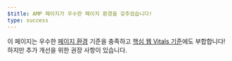 ```yaml
---
$title: AMP 페이지가 우수한 페이지 환경을 갖추었습니다!
type: success
---
```


이 페이지는 우수한 [페이지 환경](https://developers.google.com/search/docs/guides/page-experience?hl=ko) 기준을 충족하고 [핵심 웹 Vitals 기준](http://web.dev/vitals)에도 부합합니다! 하지만 추가 개선을 위한 권장 사항이 있습니다.
